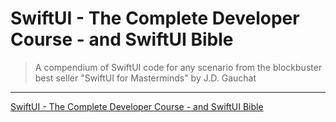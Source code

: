 # SwiftUI - The Complete Developer Course - and SwiftUI Bible

> A compendium of SwiftUI code for any scenario from the blockbuster best seller "SwiftUI for Masterminds" by J.D. Gauchat

---

[SwiftUI - The Complete Developer Course - and SwiftUI Bible](https://www.udemy.com/course/swiftui-the-complete-developer-course/)
